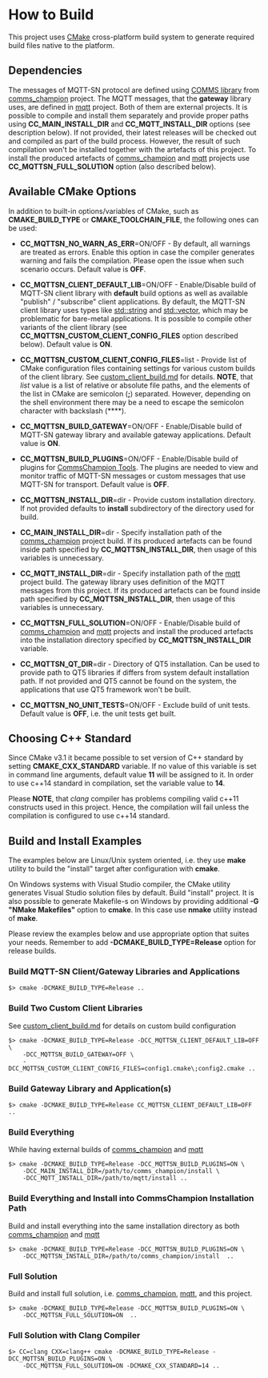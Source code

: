 # How to Build

This project uses [CMake](https://cmake.org) cross-platform build system to
generate required build files native to the platform.

## Dependencies
The messages of MQTT-SN protocol are defined using 
[COMMS library](https://github.com/arobenko/comms_champion#comms-library) from 
[comms_champion](https://github.com/arobenko/comms_champion) project. The MQTT
messages, that the **gateway** library uses, are defined in 
[mqtt](https://github.com/arobenko/mqtt) project. Both of them are external
projects. It is possible to compile and install them separately and provide
proper paths using **CC_MAIN_INSTALL_DIR** and **CC_MQTT_INSTALL_DIR** options
(see description below). If not provided, their latest releases will be checked 
out and compiled as part of the build process. However, the result of such 
compilation won't be installed together with the artefacts of this project. To
install the produced artefacts of 
[comms_champion](https://github.com/arobenko/comms_champion) and 
[mqtt](https://github.com/arobenko/mqtt) projects use 
**CC_MQTTSN_FULL_SOLUTION** option (also described below).

## Available CMake Options

In addition to built-in options/variables of CMake, such as **CMAKE_BUILD_TYPE** or
**CMAKE_TOOLCHAIN_FILE**, the following ones can be used:

- **CC_MQTTSN_NO_WARN_AS_ERR**=ON/OFF - By default, all warnings are treated as
errors. Enable this option in case the compiler generates warning and fails the
compilation. Please open the issue when such scenario occurs. Default value is 
**OFF**.

- **CC_MQTTSN_CLIENT_DEFAULT_LIB**=ON/OFF - Enable/Disable build of MQTT-SN
client library with **default** build options as well as available "publish" /
"subscribe" client applications. By default, the MQTT-SN client library
uses types like [std::string](http://en.cppreference.com/w/cpp/string/basic_string)
and [std::vector](http://en.cppreference.com/w/cpp/container/vector), which
may be problematic for bare-metal applications. It is 
possible to compile other variants of the client library (see 
**CC_MQTTSN_CUSTOM_CLIENT_CONFIG_FILES** option described below). 
Default value is **ON**.

- **CC_MQTTSN_CUSTOM_CLIENT_CONFIG_FILES**=list - Provide list of CMake configuration 
files containing settings for various custom builds of the client library. See
[custom_client_build.md](custom_client_build.md) for details. **NOTE**, that
*list* value is a list of relative or absolute file paths, 
and the elements of the list in CMake are
semicolon (**;**) separated. However, depending on the shell environment there 
may be a need to escape the semicolon character with backslash (**\**).

- **CC_MQTTSN_BUILD_GATEWAY**=ON/OFF - Enable/Disable build of MQTT-SN gateway
library and available gateway applications. Default value is **ON**.

- **CC_MQTTSN_BUILD_PLUGINS**=ON/OFF - Enable/Disable build of plugins for
[CommsChampion Tools](https://github.com/arobenko/comms_champion#commschampion-tools).
The plugins are needed to view and monitor traffic of MQTT-SN messages or 
custom messages that use MQTT-SN for transport. Default value is **OFF**.

- **CC_MQTTSN_INSTALL_DIR**=dir - Provide custom installation directory. If
not provided defaults to **install** subdirectory of the directory used for
build.

- **CC_MAIN_INSTALL_DIR**=dir - Specify installation path of the 
[comms_champion](https://github.com/arobenko/comms_champion) project build. 
If its produced artefacts can be found inside path specified by
**CC_MQTTSN_INSTALL_DIR**, then usage of this variables is unnecessary.

- **CC_MQTT_INSTALL_DIR**=dir - Specify installation path of the 
[mqtt](https://github.com/arobenko/mqtt) project build. The gateway library
uses definition of the MQTT messages from this project. If its produced artefacts can be found inside path specified by
**CC_MQTTSN_INSTALL_DIR**, then usage of this variables is unnecessary.

- **CC_MQTTSN_FULL_SOLUTION**=ON/OFF - Enable/Disable build of 
[comms_champion](https://github.com/arobenko/comms_champion) and
[mqtt](https://github.com/arobenko/mqtt) projects and install the produced
artefacts into the installation directory specified by **CC_MQTTSN_INSTALL_DIR**
variable.

- **CC_MQTTSN_QT_DIR**=dir - Directory of QT5 installation. Can be used to 
provide path to QT5 libraries if differs from system default installation path. If not
provided and QT5 cannot be found on the system, the applications that use QT5 
framework won't be built.

- **CC_MQTTSN_NO_UNIT_TESTS**=ON/OFF - Exclude build of unit tests. Default value is 
**OFF**, i.e. the unit tests get built.

## Choosing C++ Standard

Since CMake v3.1 it became possible to set version of C++ standard by setting
**CMAKE_CXX_STANDARD** variable. If no value of this variable is set in command
line arguments, default value **11** will be assigned to it. In order to use
c++14 standard in compilation, set the variable value to **14**. 

Please **NOTE**, that _clang_ compiler has problems compiling valid c++11 constructs
used in this project. Hence, the compilation will fail unless the compilation is
configured to use c++14 standard.

## Build and Install Examples

The examples below are Linux/Unix system oriented, i.e. they use **make** utility
to build the "install" target after configuration with **cmake**. 

On Windows
systems with Visual Studio compiler, the CMake utility generates Visual Studio
solution files by default. Build "install" project. It is also possible to 
generate Makefile-s on Windows by providing additional **-G "NMake Makefiles"** option
to **cmake**. In this case use **nmake** utility instead of **make**.

Please review the examples below and use appropriate option that suites your
needs. Remember to add **-DCMAKE_BUILD_TYPE=Release** option for release
builds.

### Build MQTT-SN Client/Gateway Libraries and Applications
```
$> cmake -DCMAKE_BUILD_TYPE=Release ..
```

### Build Two Custom Client Libraries
See [custom_client_build.md](custom_client_build.md)
for details on custom build configuration
```
$> cmake -DCMAKE_BUILD_TYPE=Release -DCC_MQTTSN_CLIENT_DEFAULT_LIB=OFF \
    -DCC_MQTTSN_BUILD_GATEWAY=OFF \
    -DCC_MQTTSN_CUSTOM_CLIENT_CONFIG_FILES=config1.cmake\;config2.cmake ..
```

### Build Gateway Library and Application(s)
```
$> cmake -DCMAKE_BUILD_TYPE=Release CC_MQTTSN_CLIENT_DEFAULT_LIB=OFF ..
```

### Build Everything
While having external builds of 
[comms_champion](https://github.com/arobenko/comms_champion) and
[mqtt](https://github.com/arobenko/mqtt)
```
$> cmake -DCMAKE_BUILD_TYPE=Release -DCC_MQTTSN_BUILD_PLUGINS=ON \
    -DCC_MAIN_INSTALL_DIR=/path/to/comms_champion/install \
    -DCC_MQTT_INSTALL_DIR=/path/to/mqtt/install ..
```

### Build Everything and Install into CommsChampion Installation Path
Build and install everything into the same installation directory as
both [comms_champion](https://github.com/arobenko/comms_champion) and
[mqtt](https://github.com/arobenko/mqtt)
```
$> cmake -DCMAKE_BUILD_TYPE=Release -DCC_MQTTSN_BUILD_PLUGINS=ON \
    -DCC_MQTTSN_INSTALL_DIR=/path/to/comms_champion/install  ..
```

### Full Solution
Build and install full solution, i.e. [comms_champion](https://github.com/arobenko/comms_champion),
[mqtt](https://github.com/arobenko/mqtt), and this project.
```
$> cmake -DCMAKE_BUILD_TYPE=Release -DCC_MQTTSN_BUILD_PLUGINS=ON \
    -DCC_MQTTSN_FULL_SOLUTION=ON  ..
```

### Full Solution with Clang Compiler
```
$> CC=clang CXX=clang++ cmake -DCMAKE_BUILD_TYPE=Release -DCC_MQTTSN_BUILD_PLUGINS=ON \
    -DCC_MQTTSN_FULL_SOLUTION=ON -DCMAKE_CXX_STANDARD=14 ..
```



